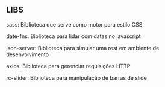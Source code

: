 ## LIBS

<p>sass: Biblioteca que serve como motor para estilo CSS</p>
<p>date-fns: Biblioteca para lidar com datas no javascript</p>
<p>json-server: Biblioteca para simular uma rest em ambiente de desenvolvimento</p>
<p>axios: Biblioteca para gerenciar requisições HTTP</p>
<p>rc-slider: Biblioteca para manipulação de barras de slide</p>